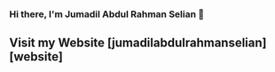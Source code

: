 ### Hi there, I'm Jumadil Abdul Rahman Selian 👋

## Visit my Website [jumadilabdulrahmanselian][website]
